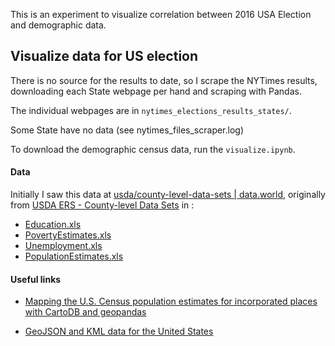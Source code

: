 This is an experiment to visualize correlation between 2016 USA Election and demographic data.

## Visualize data for US election

There is no source for the results to date, so I scrape the NYTimes results, downloading each State webpage per hand and scraping with Pandas.

The individual webpages are in `nytimes_elections_results_states/`.

Some State have no data (see nytimes_files_scraper.log)

To download the demographic census data, run the `visualize.ipynb`.

#### Data 

Initially I saw this data at [usda/county-level-data-sets | data.world](https://data.world/usda/county-level-data-sets), originally from [USDA ERS - County-level Data Sets](http://www.ers.usda.gov/data-products/county-level-data-sets.aspx) in :

- [Education.xls](http://www.ers.usda.gov/webdocs/DataFiles/CountyLevel_Data_Sets_Download_Data__18026//Education.xls)
- [PovertyEstimates.xls](http://www.ers.usda.gov/webdocs/DataFiles/CountyLevel_Data_Sets_Download_Data__18026//PovertyEstimates.xls)
- [Unemployment.xls](http://www.ers.usda.gov/webdocs/DataFiles/CountyLevel_Data_Sets_Download_Data__18026//Unemployment.xls)
- [PopulationEstimates.xls](http://www.ers.usda.gov/webdocs/DataFiles/CountyLevel_Data_Sets_Download_Data__18026//PopulationEstimates.xls)

#### Useful links

- [Mapping the U.S. Census population estimates for incorporated places with CartoDB and geopandas](http://blog.danwin.com/census-places-cartodb-geopandas-mapping/)

- [GeoJSON and KML data for the United States](http://eric.clst.org/Stuff/USGeoJSON)

